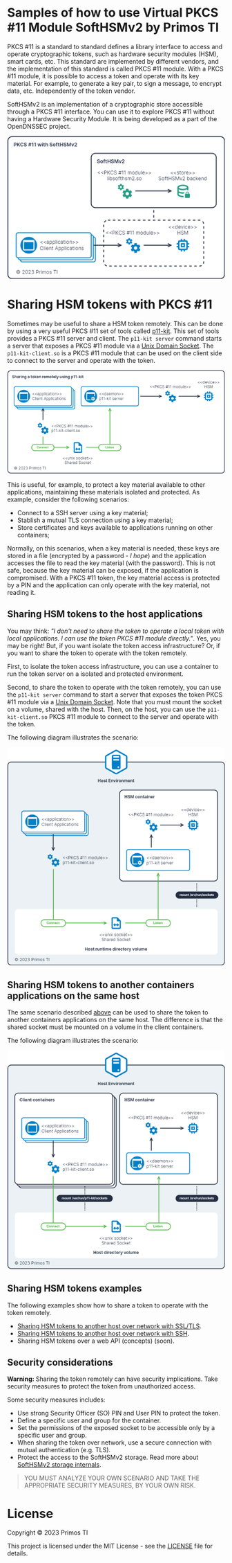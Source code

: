 # Samples of how to use Virtual PKCS #11 Module SoftHSMv2 by Primos TI

PKCS #11 is a standard to standard defines a library interface to access and operate cryptographic tokens, such as
hardware security modules (HSM), smart cards, etc. This standard are implemented by different vendors, and the
implementation of this standard is called PKCS #11 module. With a PKCS #11 module, it is possible to access a token and
operate with its key material. For example, to generate a key pair, to sign a message, to encrypt data, etc.
Independently of the token vendor.

SoftHSMv2 is an implementation of a cryptographic store accessible through a PKCS #11 interface. You can use it to
explore PKCS #11 without having a Hardware Security Module. It is being developed as a part of the OpenDNSSEC project.

![pkcs11-softhsm2-diagram](pkcs11-softhsm2.png "PKCS #11 with SoftHSMv2")

# Sharing HSM tokens with PKCS #11

Sometimes may be useful to share a HSM token remotely. This can be done by using a very useful PKCS #11 set of tools
called [p11-kit]. This set of tools provides a PKCS #11 server and client. The `p11-kit server` command starts a server
that exposes a PKCS #11 module via a [Unix Domain Socket]. The `p11-kit-client.so` is a PKCS #11 module that can be used
on the client side to connect to the server and operate with the token.

![share-token-p11-kit-diagram](share-token-p11-kit.png "Sharing a token remotely using p11-kit")

This is useful, for example, to protect a key material available to other applications, maintaining these
materials isolated and protected. As example, consider the following scenarios:

- Connect to a SSH server using a key material;
- Stablish a mutual TLS connection using a key material;
- Store certificates and keys available to applications running on other containers;

Normally, on this scenarios, when a key material is needed, these keys are stored in a file (encrypted by a password - 
*I hope*) and the application accesses the file to read the key material (with the password). This is not safe, because
the key material can be exposed, if the application is compromised. With a PKCS #11 token, the key material access is
protected by a PIN and the application can only operate with the key material, not reading it.

## Sharing HSM tokens to the host applications

You may think: *"I don't need to share the token to operate a local token with local applications. I can use the token
PKCS #11 module directly."*. Yes, you may be right! But, if you want isolate the token access infrastructure? Or, if you
want to share the token to operate with the token remotely.

First, to isolate the token access infrastructure, you can use a container to run the token server on a isolated and
protected environment.

Second, to share the token to operate with the token remotely, you can use the `p11-kit server` command to start a
server that exposes the token PKCS #11 module via a [Unix Domain Socket]. Note that you must mount the socket on a
volume, shared with the host. Then, on the host, you can use the `p11-kit-client.so` PKCS #11 module to connect to the
server and operate with the token.

The following diagram illustrates the scenario:

![share-token-to-host-diagram](share-token-to-host.png "Sharing HSM tokens to the host applications diagram")

## Sharing HSM tokens to another containers applications on the same host

The same scenario described [above](#sharing-hsm-tokens-to-the-host-applications) can be used to share the token to
another containers applications on the same host. The difference is that the shared socket must be mounted on a volume
in the client containers.

The following diagram illustrates the scenario:

![share-token-to-containers-diagram](share-token-to-containers.png "Sharing HSM tokens to another containers applications on the same host diagram")

## Sharing HSM tokens examples

The following examples show how to share a token to operate with the token remotely.

- [Sharing HSM tokens to another host over network with SSL/TLS](./share-token-over-ssl/).
- [Sharing HSM tokens to another host over network with SSH](./share-token-over-ssh/).
- Sharing HSM tokens over a web API (concepts) (soon).

## Security considerations

**Warning:** Sharing the token remotely can have security implications. Take security measures to protect the token from
unauthorized access.

Some security measures includes:

- Use strong Security Officer (SO) PIN and User PIN to protect the token.
- Define a specific user and group for the container.
- Set the permissions of the exposed socket to be accessible only by a specific user and group.
- When sharing the token over network, use a secure connection with mutual authentication (e.g. TLS).
- Protect the access to the SoftHSMv2 storage. Read more about [SoftHSMv2 storage internals].

> YOU MUST ANALYZE YOUR OWN SCENARIO AND TAKE THE APPROPRIATE SECURITY MEASURES, BY YOUR OWN RISK.

# License

Copyright © 2023 Primos TI

This project is licensed under the MIT License - see the [LICENSE](LICENSE) file for details.

[p11-kit]: https://p11-glue.github.io/p11-glue/p11-kit.html
[Unix Domain Socket]: https://man7.org/linux/man-pages/man7/unix.7.html
[SoftHSMv2 storage internals]: https://xakcop.com/post/softhsmv2/
